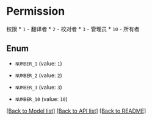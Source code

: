 # Permission

权限    * `1` - 翻译者    * `2` - 校对者    * `3` - 管理员    * `10` - 所有者 

## Enum

* `NUMBER_1` (value: `1`)

* `NUMBER_2` (value: `2`)

* `NUMBER_3` (value: `3`)

* `NUMBER_10` (value: `10`)

[[Back to Model list]](../README.md#documentation-for-models) [[Back to API list]](../README.md#documentation-for-api-endpoints) [[Back to README]](../README.md)


